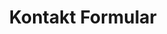 ---
title: Kontakt Formular
routes:
  default: '/contact/form'
forms:
  contact-form:
    fields:

      - name: message
        label: message
        autofocus: off
        autocomplete: off
        type: hidden

      - name: name
        label: name
        autofocus: off
        autocomplete: off
        type: hidden

      - name: email
        label: email
        autofocus: off
        autocomplete: off
        type: hidden

      - name: user_subject
        label: CONTACT.FORM_SUBJECT
        placeholder: CONTACT.FORM_SUBJECT
        type: text
        outerclasses: form-element
        validate:
          required: true

      - name: user_message
        label: CONTACT.FORM_MESSAGE
        size: long
        placeholder: CONTACT.FORM_MESSAGE
        autofocus: on
        type: textarea
        outerclasses: form-element
        validate:
          required: true

      - name: user_technical
        label: CONTACT.FORM_TECHNICAL
        placeholder: CONTACT.FORM_TECHNICAL
        type: checkbox
        outerclasses: form-element

      - name: user_company
        label: CONTACT.FORM_COMPANY
        type: select
        outerclasses: form-element
        options:
          false: ---
          bb: Brandenburg
          hb: Bremen
          hh: Hamburg
          mv: Mecklenburg-Vorpommern
          sl: Saarland
          sn: Sachsen
          sa: Sachsen-Anhalt

      - name: user_email
        label: CONTACT.FORM_EMAIL
        placeholder: CONTACT.FORM_EMAIL
        type: email
        outerclasses: form-element
        validate:
          rule: email
          required: true

      - name: user_name
        label: CONTACT.FORM_NAME
        placeholder: CONTACT.FORM_NAME
        type: text
        outerclasses: form-element

    buttons:
      - type: submit
        value: COMMON.FORM_BUTTON_SUBMIT
        outerclasses: subtext-submit
        classes: button

    process:
      - email:
          from: "{{ config.plugins.email.from }}"
          to:
            - "{{ config.plugins.email.from }}"
          reply_to:
            - "{{ form.value.user_email }}"
          subject: "{{ form.value.user_subject }}"
          body: "{% include 'forms/contact/contact.email.html.twig' %}"
      - save:
          fileprefix: contact-
          dateformat: Ymd-His-u
          extension: txt
          body: "{% include 'forms/data.txt.twig' %}"
      - message: CONTACT.SUCCESS
      - display: "/contact/success"
---